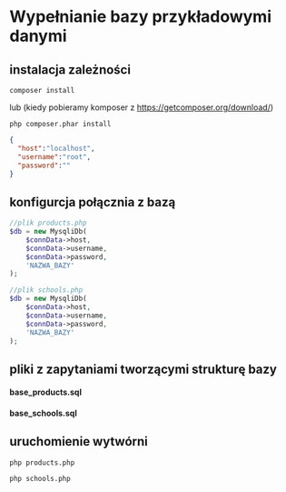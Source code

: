 # Wypełnianie bazy przykładowymi danymi

## instalacja zależności
```composer log
composer install
```
lub (kiedy pobieramy komposer z https://getcomposer.org/download/)
```composer log
php composer.phar install
```

```json
{
  "host":"localhost",
  "username":"root",
  "password":""
}
```

## konfigurcja połącznia z bazą
```php
//plik products.php
$db = new MysqliDb(
    $connData->host,
    $connData->username,
    $connData->password,
    'NAZWA_BAZY'
);

//plik schools.php
$db = new MysqliDb(
    $connData->host,
    $connData->username,
    $connData->password,
    'NAZWA_BAZY'
);
```

## pliki z zapytaniami tworzącymi strukturę bazy
#### base_products.sql
#### base_schools.sql

## uruchomienie wytwórni
```composer log
php products.php
```

```composer log
php schools.php
```